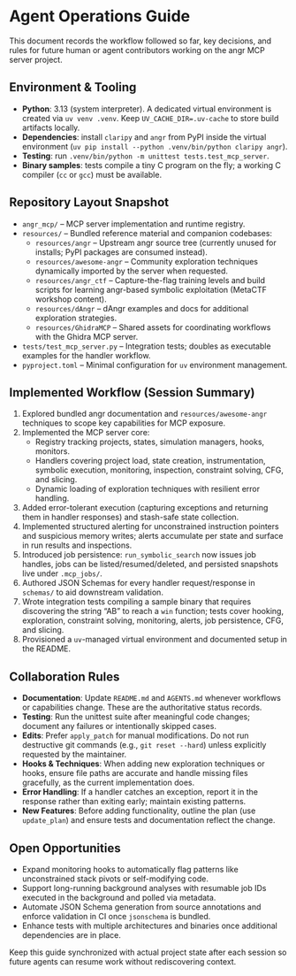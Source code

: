 # Agent Operations Guide

This document records the workflow followed so far, key decisions, and rules
for future human or agent contributors working on the angr MCP server project.

## Environment & Tooling

- **Python**: 3.13 (system interpreter). A dedicated virtual environment is
  created via `uv venv .venv`. Keep `UV_CACHE_DIR=.uv-cache` to store build
  artifacts locally.
- **Dependencies**: install `claripy` and `angr` from PyPI inside the virtual
  environment (`uv pip install --python .venv/bin/python claripy angr`).
- **Testing**: run `.venv/bin/python -m unittest tests.test_mcp_server`.
- **Binary samples**: tests compile a tiny C program on the fly; a working C
  compiler (`cc` or `gcc`) must be available.

## Repository Layout Snapshot

- `angr_mcp/` – MCP server implementation and runtime registry.
- `resources/` – Bundled reference material and companion codebases:
  - `resources/angr` – Upstream angr source tree (currently unused for installs;
    PyPI packages are consumed instead).
  - `resources/awesome-angr` – Community exploration techniques dynamically
    imported by the server when requested.
  - `resources/angr_ctf` – Capture-the-flag training levels and build scripts
    for learning angr-based symbolic exploitation (MetaCTF workshop content).
  - `resources/dAngr` – dAngr examples and docs for additional exploration
    strategies.
  - `resources/GhidraMCP` – Shared assets for coordinating workflows with the
    Ghidra MCP server.
- `tests/test_mcp_server.py` – Integration tests; doubles as executable
  examples for the handler workflow.
- `pyproject.toml` – Minimal configuration for `uv` environment management.

## Implemented Workflow (Session Summary)

1. Explored bundled angr documentation and `resources/awesome-angr` techniques to scope key
   capabilities for MCP exposure.
2. Implemented the MCP server core:
   - Registry tracking projects, states, simulation managers, hooks, monitors.
   - Handlers covering project load, state creation, instrumentation, symbolic
     execution, monitoring, inspection, constraint solving, CFG, and slicing.
   - Dynamic loading of exploration techniques with resilient error handling.
3. Added error-tolerant execution (capturing exceptions and returning them in
   handler responses) and stash-safe state collection.
4. Implemented structured alerting for unconstrained instruction pointers and
   suspicious memory writes; alerts accumulate per state and surface in run
   results and inspections.
5. Introduced job persistence: `run_symbolic_search` now issues job handles,
   jobs can be listed/resumed/deleted, and persisted snapshots live under
   `.mcp_jobs/`.
6. Authored JSON Schemas for every handler request/response in `schemas/` to
   aid downstream validation.
7. Wrote integration tests compiling a sample binary that requires discovering
   the string “AB” to reach a `win` function; tests cover hooking, exploration,
   constraint solving, monitoring, alerts, job persistence, CFG, and slicing.
8. Provisioned a `uv`-managed virtual environment and documented setup in the
   README.

## Collaboration Rules

- **Documentation**: Update `README.md` and `AGENTS.md` whenever workflows or
  capabilities change. These are the authoritative status records.
- **Testing**: Run the unittest suite after meaningful code changes; document
  any failures or intentionally skipped cases.
- **Edits**: Prefer `apply_patch` for manual modifications. Do not run
  destructive git commands (e.g., `git reset --hard`) unless explicitly
  requested by the maintainer.
- **Hooks & Techniques**: When adding new exploration techniques or hooks,
  ensure file paths are accurate and handle missing files gracefully, as the
  current implementation does.
- **Error Handling**: If a handler catches an exception, report it in the
  response rather than exiting early; maintain existing patterns.
- **New Features**: Before adding functionality, outline the plan (use
  `update_plan`) and ensure tests and documentation reflect the change.

## Open Opportunities

- Expand monitoring hooks to automatically flag patterns like unconstrained
  stack pivots or self-modifying code.
- Support long-running background analyses with resumable job IDs executed in
  the background and polled via metadata.
- Automate JSON Schema generation from source annotations and enforce
  validation in CI once `jsonschema` is bundled.
- Enhance tests with multiple architectures and binaries once additional
  dependencies are in place.

Keep this guide synchronized with actual project state after each session so
future agents can resume work without rediscovering context.
